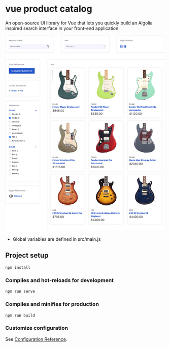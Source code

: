 # vue product catalog

An open-source UI library for Vue that lets you quickly build an Algolia inspired search interface in your front-end application.

![vue product catalog screenshot](https://raw.githubusercontent.com/kimlarocca/vue-product-catalog/master/public/screenshot.jpg)

* Global variables are defined in src/main.js

## Project setup
```
npm install
```

### Compiles and hot-reloads for development
```
npm run serve
```

### Compiles and minifies for production
```
npm run build
```

### Customize configuration
See [Configuration Reference](https://cli.vuejs.org/config/).
